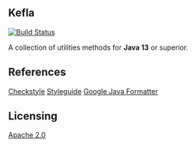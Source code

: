## Kefla

[![Build Status](https://travis-ci.org/arcanjoaq/kefla.svg?branch=master)](https://travis-ci.org/arcanjoaq/kefla)

A collection of utilities methods for **Java 13** or superior.

## References

[Checkstyle](https://raw.githubusercontent.com/checkstyle/checkstyle/master/src/main/resources/google_checks.xml)
[Styleguide](https://github.com/google/styleguide)
[Google Java Formatter](https://github.com/google/google-java-format)

## Licensing

[Apache 2.0](https://www.apache.org/licenses/LICENSE-2.0.html)
